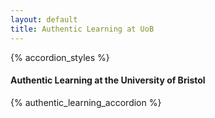 ```yaml
---
layout: default
title: Authentic Learning at UoB
---
```

{% accordion_styles %}

<div class="card">

#### Authentic Learning at the University of Bristol

{% authentic_learning_accordion %}

</div>
